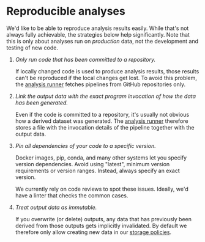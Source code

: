 # Reproducible analyses

We'd like to be able to reproduce analysis results easily. While that's not
always fully achievable, the strategies below help significantly. Note that
this is only about analyses run on *production* data, not the development and
testing of new code.

1. *Only run code that has been committed to a repository.*

   If locally changed code is used to produce analysis results, those
   results can't be reproduced if the local changes get lost. To avoid this
   problem, the [analysis runner](https://github.com/populationgenomics/analysis-runner)
   fetches pipelines from GitHub repositories only.

2. *Link the output data with the exact program invocation of how the data has
   been generated.*

   Even if the code is committed to a repository, it's usually not obvious how
   a derived dataset was generated. The [analysis runner](https://github.com/populationgenomics/analysis-runner)
   therefore stores a file with the invocation details of the pipeline
   together with the output data.

3. *Pin all dependencies of your code to a specific version.*

   Docker images, pip, conda, and many other systems let you specify version
   dependencies. Avoid using "latest", minimum version requirements or
   version ranges. Instead, always specify an exact version.

   We currently rely on code reviews to spot these issues. Ideally, we'd have
   a linter that checks the common cases.

4. *Treat output data as immutable.*

   If you overwrite (or delete) outputs, any data that has previously been
   derived from those outputs gets implicitly invalidated. By default we
   therefore only allow creating new data in our [storage policies](../storage-policies).
